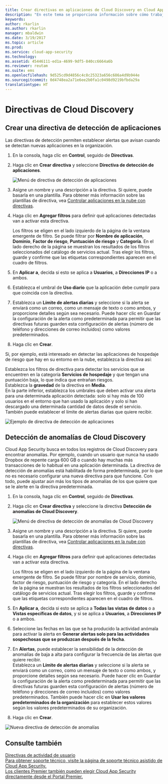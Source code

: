```yaml
---
title: Crear directivas en aplicaciones de Cloud Discovery en Cloud App Security | Microsoft Docs
description: "En este tema se proporciona información sobre cómo trabajar con directivas de Cloud Discovery."
keywords: 
author: rkarlin
ms.author: rkarlin
manager: mbaldwin
ms.date: 3/19/2017
ms.topic: article
ms.prod: 
ms.service: cloud-app-security
ms.technology: 
ms.assetid: 45446111-ed1a-4699-9df5-840cc6664a6b
ms.reviewer: reutam
ms.suite: ems
ms.openlocfilehash: 9d525cd9d4856c4c8c25323a656c686a4d9b944e
ms.sourcegitcommit: 0d4748ea2a71e6ee2b0fa1c0498d9219bfbda29a
translationtype: HT
---
```

# <a name="cloud-discovery-policies"></a>Directivas de Cloud Discovery
    
## <a name="creating-an-app-discovery-policy"></a>Crear una directiva de detección de aplicaciones  
Las directivas de detección permiten establecer alertas que avisan cuando se detectan nuevas aplicaciones en la organización.  
  
1.  En la consola, haga clic en **Control**, seguido de **Directivas**.  
  
2.  Haga clic en **Crear directiva** y seleccione **Directiva de detección de aplicaciones**.  
  
     ![Menú de directiva de detección de aplicaciones](./media/app-discovery-policy-menu.png "Menú de directiva de detección de aplicaciones")  
  
3.  Asigne un nombre y una descripción a la directiva. Si quiere, puede basarla en una plantilla. Para obtener más información sobre las plantillas de directiva, vea [Controlar aplicaciones en la nube con directivas](control-cloud-apps-with-policies.md).  
  
4.  Haga clic en **Agregar filtros** para definir qué aplicaciones detectadas van a activar esta directiva.  
  
     Los filtros se eligen en el lado izquierdo de la página de la ventana emergente de filtro. Se puede filtrar por **Nombre de aplicación**, **Dominio**, **Factor de riesgo**, **Puntuación de riesgo** y **Categoría**. En el lado derecho de la página se muestran los resultados de los filtros seleccionados del catálogo de servicios actual. Tras elegir los filtros, guarde y confirme que las etiquetas correspondientes aparecen en el cuadro de filtros.  
  
5.  En **Aplicar a**, decida si esto se aplica a **Usuarios**, a **Direcciones IP** o a ambos.  
  
6.  Establezca el umbral de **Uso diario** que la aplicación debe cumplir para que coincida con la directiva.  
  
7.  Establezca un **Límite de alertas diarias** y seleccione si la alerta se enviará como un correo, como un mensaje de texto o como ambos, y proporcione detalles según sea necesario. Puede hacer clic en Guardar la configuración de la alerta como predeterminada para permitir que las directivas futuras guarden esta configuración de alertas (número de teléfono y direcciones de correo incluidos) como valores predeterminados.  
  
8.  Haga clic en **Crear**.  
  
Si, por ejemplo, está interesado en detectar las aplicaciones de hospedaje de riesgo que hay en su entorno en la nube, establezca la directiva así:  
  
Establezca los filtros de directiva para detectar los servicios que se encuentren en la categoría **Servicios de hospedaje** y que tengan una puntuación baja, lo que indica que entrañan riesgos.   
Establezca la **gravedad** de la directiva en **Media**.   
En la parte inferior, establezca los umbrales que deben activar una alerta para una determinada aplicación detectada: solo si hay más de 100 usuarios en el entorno que han usado la aplicación y solo si han descargado una determinada cantidad de datos desde el servicio.   
También puede establecer el límite de alertas diarias que quiere recibir.  
  
![Ejemplo de directiva de detección de aplicaciones](./media/app-discovery-policy-example.png "Ejemplo de directiva de detección de aplicaciones")  
  
## <a name="cloud-discovery-anomaly-detection"></a>Detección de anomalías de Cloud Discovery  
Cloud App Security busca en todos los registros de Cloud Discovery para encontrar anomalías. Por ejemplo, cuando un usuario que nunca ha usado Dropbox de repente carga 600 GB o cuando hay muchas más transacciones de lo habitual en una aplicación determinada. La directiva de detección de anomalías está habilitada de forma predeterminada, por lo que no es necesario configurar una nueva directiva para que funcione. Con todo, puede ajustar aún más los tipos de anomalías de los que quiere que se le alerte en la directiva predeterminada.  
  
1.  En la consola, haga clic en **Control**, seguido de **Directivas**.  
  
2.  Haga clic en **Crear directiva** y seleccione la directiva **Detección de anomalías de Cloud Discovery**.  
  
     ![Menú de directiva de detección de anomalías de Cloud Discovery](./media/cloud-discovery-anomaly-detection-policy-menu.png "Menú de directiva de detección de anomalías de Cloud Discovery")  
  
3.  Asigne un nombre y una descripción a la directiva. Si quiere, puede basarla en una plantilla. Para obtener más información sobre las plantillas de directiva, vea [Controlar aplicaciones en la nube con directivas](control-cloud-apps-with-policies.md).  
  
4.  Haga clic en **Agregar filtros** para definir qué aplicaciones detectadas van a activar esta directiva.  
  
     Los filtros se eligen en el lado izquierdo de la página de la ventana emergente de filtro. Se puede filtrar por nombre de servicio, dominio, factor de riesgo, puntuación de riesgo y categoría. En el lado derecho de la página se muestran los resultados de los filtros seleccionados del catálogo de servicios actual. Tras elegir los filtros, guarde y confirme que las etiquetas correspondientes aparecen en el cuadro de filtros.  
  
5.  En **Aplicar a**, decida si esto se aplica a **Todas las vistas de datos** o a **Vistas específicas de datos**, y si se aplica a **Usuarios**, a **Direcciones IP** o a ambos.  
  
6.  Seleccione las fechas en las que se ha producido la actividad anómala para activar la alerta en **Generar alertas solo para las actividades sospechosas que se produzcan después de la fecha**.  
  
7.  En **Alertas**, puede establecer la sensibilidad de la detección de anomalías de baja a alta para configurar la frecuencia de las alertas que quiere recibir.  
Establezca un **Límite de alertas diarias** y seleccione si la alerta se enviará como un correo, como un mensaje de texto o como ambos, y proporcione detalles según sea necesario. Puede hacer clic en Guardar la configuración de la alerta como predeterminada para permitir que las directivas futuras guarden esta configuración de alertas (número de teléfono y direcciones de correo incluidos) como valores predeterminados. También puede hacer clic en **Usar los valores predeterminados de la organización** para establecer estos valores según los valores predeterminados de su organización.  
  
9. Haga clic en **Crear**.  
  
![Nueva directiva de detección de anomalías](./media/new-discovery-anomaly-policy.png "Nueva directiva de detección de anomalías")  
  
## <a name="see-also"></a>Consulte también  
[Directivas de actividad de usuario](user-activity-policies.md)   
[Para obtener soporte técnico, visite la página de soporte técnico asistido de Cloud App Security.](http://support.microsoft.com/oas/default.aspx?prid=16031)   
[Los clientes Premier también pueden elegir Cloud App Security directamente desde el Portal Premier.](https://premier.microsoft.com/)  
  
  